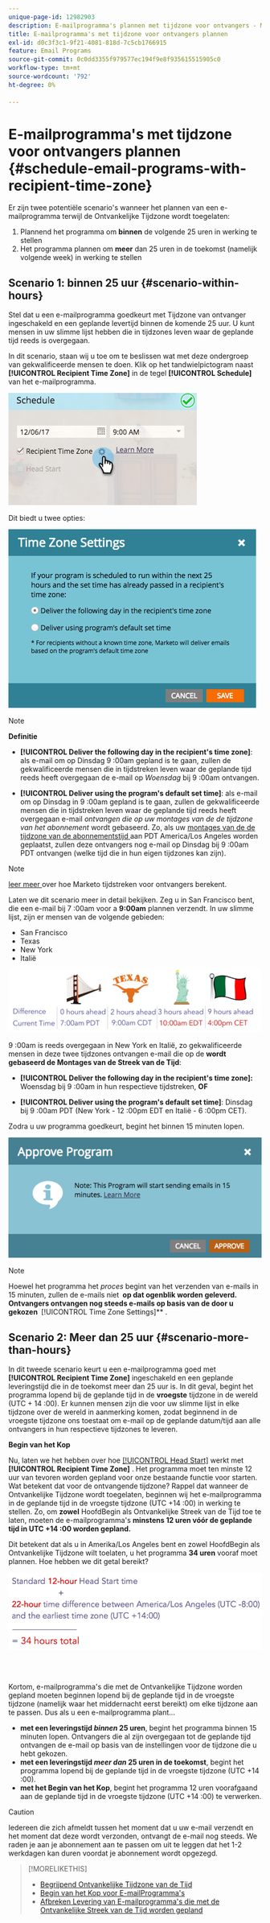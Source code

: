 ```yaml
---
unique-page-id: 12982903
description: E-mailprogramma's plannen met tijdzone voor ontvangers - Marketo Docs - Productdocumentatie
title: E-mailprogramma's met tijdzone voor ontvangers plannen
exl-id: d0c3f3c1-9f21-4081-818d-7c5cb1766915
feature: Email Programs
source-git-commit: 0c0dd3355f979577ec194f9e8f935615515905c0
workflow-type: tm+mt
source-wordcount: '792'
ht-degree: 0%

---
```


# E-mailprogramma&#39;s met tijdzone voor ontvangers plannen {#schedule-email-programs-with-recipient-time-zone}

Er zijn twee potentiële scenario&#39;s wanneer het plannen van een e-mailprogramma terwijl de Ontvankelijke Tijdzone wordt toegelaten:

1. Plannend het programma om **binnen** de volgende 25 uren in werking te stellen
1. Het programma plannen om **meer** dan 25 uren in de toekomst (namelijk volgende week) in werking te stellen

## Scenario 1: binnen 25 uur {#scenario-within-hours}

Stel dat u een e-mailprogramma goedkeurt met Tijdzone van ontvanger ingeschakeld en een geplande levertijd binnen de komende 25 uur. U kunt mensen in uw slimme lijst hebben die in tijdzones leven waar de geplande tijd reeds is overgegaan.

In dit scenario, staan wij u toe om te beslissen wat met deze ondergroep van gekwalificeerde mensen te doen. Klik op het tandwielpictogram naast **[!UICONTROL Recipient Time Zone]** in de tegel **[!UICONTROL Schedule]** van het e-mailprogramma.

![](assets/image2017-12-5-10-3a46-3a42.png)

Dit biedt u twee opties:

![](assets/image2017-12-5-10-3a31-3a28.png)

>[!NOTE]
>
>**Definitie**
>
>* **[!UICONTROL Deliver the following day in the recipient's time zone]**: als e-mail om op Dinsdag 9 :00am gepland is te gaan, zullen de gekwalificeerde mensen die in tijdstreken leven waar de geplande tijd reeds heeft overgegaan de e-mail op *Woensdag* bij 9 :00am ontvangen.
>
>* **[!UICONTROL Deliver using the program's default set time]**: als e-mail om op Dinsdag in 9 :00am gepland is te gaan, zullen de gekwalificeerde mensen die in tijdstreken leven waar de geplande tijd reeds heeft overgegaan e-mail *ontvangen die op uw montages van de de tijdzone van het abonnement* wordt gebaseerd. Zo, als uw [ montages van de de tijdzone van de abonnementstijd ](/help/marketo/product-docs/administration/settings/select-your-language-locale-and-time-zone.md) aan PDT America/Los Angeles worden geplaatst, zullen deze ontvangers nog e-mail op Dinsdag bij 9 :00am PDT ontvangen (welke tijd die in hun eigen tijdzones kan zijn).

>[!NOTE]
>
>[ leer meer ](/help/marketo/product-docs/email-marketing/email-programs/email-program-actions/scheduling-with-recipient-time-zone/understanding-recipient-time-zone.md#calculating-time-zone) over hoe Marketo tijdstreken voor ontvangers berekent.

Laten we dit scenario meer in detail bekijken. Zeg u in San Francisco bent, die een e-mail bij 7 :00am voor a **9:00am** plannen verzendt. In uw slimme lijst, zijn er mensen van de volgende gebieden:

* San Francisco
* Texas
* New York
* Italië

![](assets/image2017-12-6-10-3a52-3a41.png)

9 :00am is reeds overgegaan in New York en Italië, zo gekwalificeerde mensen in deze twee tijdzones ontvangen e-mail die op de **wordt gebaseerd de Montages van de Streek van de Tijd**:

* **[!UICONTROL Deliver the following day in the recipient's time zone]:** Woensdag bij 9 :00am in hun respectieve tijdstreken, **OF**

* **[!UICONTROL Deliver using the program's default set time]**: Dinsdag bij 9 :00am PDT (New York - 12 :00pm EDT en Italië - 6 :00pm CET).

Zodra u uw programma goedkeurt, begint het binnen 15 minuten lopen.

![](assets/screen-shot-2017-12-09-at-3.34.14-pm.png)

>[!NOTE]
>
>Hoewel het programma het *proces* begint van het verzenden van e-mails in 15 minuten, zullen de e-mails niet **&#x200B; op dat ogenblik worden geleverd. Ontvangers ontvangen nog steeds e-mails op basis van de door u gekozen &#x200B;** [!UICONTROL Time Zone Settings]** .

## Scenario 2: Meer dan 25 uur {#scenario-more-than-hours}

In dit tweede scenario keurt u een e-mailprogramma goed met **[!UICONTROL Recipient Time Zone]** ingeschakeld en een geplande leveringstijd die in de toekomst meer dan 25 uur is. In dit geval, begint het programma lopend bij de geplande tijd in de **vroegste** tijdzone in de wereld (UTC + 14 :00). Er kunnen mensen zijn die voor uw slimme lijst in elke tijdzone over de wereld in aanmerking komen, zodat beginnend in de vroegste tijdzone ons toestaat om e-mail op de geplande datum/tijd aan alle ontvangers in hun respectieve tijdzones te leveren.

**Begin van het Kop**

Nu, laten we het hebben over hoe [[!UICONTROL Head Start]](/help/marketo/product-docs/email-marketing/email-programs/email-program-actions/head-start-for-email-programs.md) werkt met **[!UICONTROL Recipient Time Zone]** . Het programma moet ten minste 12 uur van tevoren worden gepland voor onze bestaande functie voor starten. Wat betekent dat voor de ontvangende tijdzone? Rappel dat wanneer de Ontvankelijke Tijdzone wordt toegelaten, beginnen wij het e-mailprogramma in de geplande tijd in de vroegste tijdzone (UTC +14 :00) in werking te stellen. Zo, om **zowel** HoofdBegin als Ontvankelijke Streek van de Tijd toe te laten, moeten de e-mailprogramma&#39;s **minstens 12 uren vóór de geplande tijd in UTC +14 :00 worden gepland.**

Dit betekent dat als u in Amerika/Los Angeles bent en zowel HoofdBegin als Ontvankelijke Tijdzone wilt toelaten, u het programma **34 uren** vooraf moet plannen. Hoe hebben we dit getal bereikt?

![](assets/image2017-12-5-13-3a11-3a38.png)

<br> 

Kortom, e-mailprogramma&#39;s die met de Ontvankelijke Tijdzone worden gepland moeten beginnen lopend bij de geplande tijd in de vroegste tijdzone (namelijk waar het middernacht eerst bereikt) om elke tijdzone aan te passen. Dus als u een e-mailprogramma plant...

* **met een leveringstijd *binnen* 25 uren**, begint het programma binnen 15 minuten lopen. Ontvangers die al zijn overgegaan tot de geplande tijd ontvangen de e-mail op basis van de instellingen voor de tijdzone die u hebt gekozen.
* **met een leveringstijd *meer dan* 25 uren in de toekomst**, begint het programma lopend bij de geplande tijd in de vroegste tijdzone (UTC +14 :00).
* **met het Begin van het Kop**, begint het programma 12 uren voorafgaand aan de geplande tijd in de vroegste tijdzone (UTC +14 :00) te verwerken.

>[!CAUTION]
>
>Iedereen die zich afmeldt tussen het moment dat u uw e-mail verzendt en het moment dat deze wordt verzonden, ontvangt de e-mail nog steeds. We raden je aan je abonnement aan te passen om uit te leggen dat het 1-2 werkdagen kan duren voordat je abonnement wordt opgezegd.

>[!MORELIKETHIS]
>
>* [ Begrijpend Ontvankelijke Tijdzone van de Tijd ](/help/marketo/product-docs/email-marketing/email-programs/email-program-actions/scheduling-with-recipient-time-zone/understanding-recipient-time-zone.md)
>* [ Begin van het Kop voor E-mailProgramma&#39;s ](/help/marketo/product-docs/email-marketing/email-programs/email-program-actions/head-start-for-email-programs.md)
>* [ Afbreken Levering van E-mailprogramma&#39;s die met de Ontvankelijke Streek van de Tijd worden gepland ](/help/marketo/product-docs/email-marketing/email-programs/email-program-actions/scheduling-with-recipient-time-zone/abort-delivery-of-email-programs-scheduled-with-recipient-time-zone.md)
